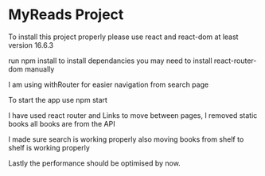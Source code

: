 # MyReads Project

To install this project properly please use react and react-dom at least version 16.6.3

run npm install to install dependancies you may need to install react-router-dom manually

I am using withRouter for easier navigation from search page

To start the app use npm start

I have used react router and Links to move between pages, I removed static books all books are from the API

I made sure search is working properly also moving books from shelf to shelf is working properly

Lastly the performance should be optimised by now.
